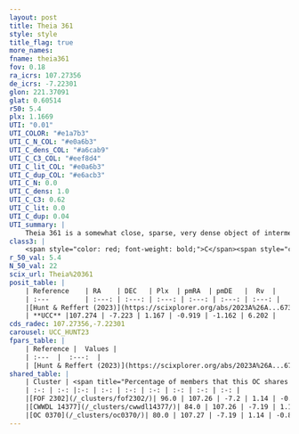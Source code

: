 ```yaml
---
layout: post
title: Theia 361
style: style
title_flag: true
more_names: 
fname: theia361
fov: 0.18
ra_icrs: 107.27356
de_icrs: -7.22301
glon: 221.37091
glat: 0.60514
r50: 5.4
plx: 1.1669
UTI: "0.01"
UTI_COLOR: "#e1a7b3"
UTI_C_N_COL: "#e0a6b3"
UTI_C_dens_COL: "#a6cab9"
UTI_C_C3_COL: "#eef8d4"
UTI_C_lit_COL: "#e0a6b3"
UTI_C_dup_COL: "#e6acb3"
UTI_C_N: 0.0
UTI_C_dens: 1.0
UTI_C_C3: 0.62
UTI_C_lit: 0.0
UTI_C_dup: 0.04
UTI_summary: |
    Theia 361 is a somewhat close, sparse, very dense object of intermediate C3 quality. It was recently reported in the literature.<br><br><span style="color: #99180f; font-weight: bold;">Warning: </span>This is very likely a duplicate object, which shares a large percentage of members with at least one previously reported entry.<br><br><span style="color: #99180f; font-weight: bold;">Warning: </span>contains less than 25 stars with <i>P>0.5</i> estimated.
class3: |
    <span style="color: red; font-weight: bold;">C</span><span style="color: green; font-weight: bold;">A</span>
r_50_val: 5.4
N_50_val: 22
scix_url: Theia%20361
posit_table: |
    | Reference    | RA    | DEC   | Plx  | pmRA  | pmDE   |  Rv  |
    | :---         | :---: | :---: | :---: | :---: | :---: | :---: |
    |[Hunt & Reffert (2023)](https://scixplorer.org/abs/2023A%26A...673A.114H) | 107.259 | -7.252 | 1.372 | -0.907 | -1.04 | 1.578 |
    | **UCC** |107.274 | -7.223 | 1.167 | -0.919 | -1.162 | 6.202 | 
cds_radec: 107.27356,-7.22301
carousel: UCC_HUNT23
fpars_table: |
    | Reference |  Values |
    | :---  |  :---:  |
    | [Hunt & Reffert (2023)](https://scixplorer.org/abs/2023A%26A...673A.114H) | `AV50=0.264, diffAV50=0.276, MOD50=9.18, logAge50=9.615` |
shared_table: |
    | Cluster | <span title="Percentage of members that this OC shares with the ones listed">%</span>   | RA   | DEC   | Plx   | pmRA  | pmDE  | Rv | UTI |
    | :-: | :-: |:-: | :-: | :-: | :-: | :-: | :-: | :-: |
    |[FOF 2302](/_clusters/fof2302/)| 96.0 | 107.26 | -7.2 | 1.14 | -0.9 | -1.2 | 3.48 |0.6 |
    |[CWWDL 14377](/_clusters/cwwdl14377/)| 84.0 | 107.26 | -7.19 | 1.14 | -0.89 | -1.2 | 1.22 |0.01 |
    |[OC 0370](/_clusters/oc0370/)| 80.0 | 107.27 | -7.19 | 1.14 | -0.89 | -1.19 | 1.12 |0.0 |
---
```

